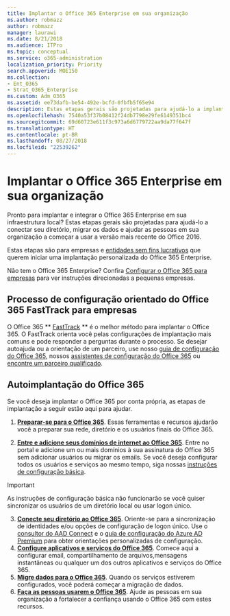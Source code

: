 ```yaml
---
title: Implantar o Office 365 Enterprise em sua organização
ms.author: robmazz
author: robmazz
manager: laurawi
ms.date: 8/21/2018
ms.audience: ITPro
ms.topic: conceptual
ms.service: o365-administration
localization_priority: Priority
search.appverid: MOE150
ms.collection:
- Ent_O365
- Strat_O365_Enterprise
ms.custom: Adm_O365
ms.assetid: ee73dafb-be54-492e-bcfd-0fbfb5f65e94
description: Estas etapas gerais são projetadas para ajudá-lo a implantar o Office 365, conectar seu Active Directory, migrar seus dados e ajudar as pessoas em sua organização a começar a usar a versão mais recente do Office 2016.
ms.openlocfilehash: 7540a53f37b08412f24db7798e29fe6149351bc4
ms.sourcegitcommit: 69d60723e611f3c973a6d6779722aa9da77f647f
ms.translationtype: HT
ms.contentlocale: pt-BR
ms.lasthandoff: 08/27/2018
ms.locfileid: "22539262"
---
```

# <a name="deploy-office-365-enterprise-for-your-organization"></a>Implantar o Office 365 Enterprise em sua organização
Pronto para implantar e integrar o Office 365 Enterprise em sua infraestrutura local? Estas etapas gerais são projetadas para ajudá-lo a conectar seu diretório, migrar os dados e ajudar as pessoas em sua organização a começar a usar a versão mais recente do Office 2016.
  
Estas etapas são para empresas e [entidades sem fins lucrativos](https://go.microsoft.com/fwlink/?LinkId=627221) que querem iniciar uma implantação personalizada do Office 365 Enterprise. 
  
Não tem o Office 365 Enterprise? Confira [Configurar o Office 365 para empresas](https://support.office.com/article/6a3a29a0-e616-4713-99d1-15eda62d04fa) para ver instruções direcionadas a pequenas empresas. 
  
## <a name="guided-enterprise-office-365-setup-process-with-fasttrack"></a>Processo de configuração orientado do Office 365 FastTrack para empresas
O Office 365 ** [FastTrack](https://docs.microsoft.com/fasttrack) ** é o melhor método para implantar o Office 365. O FastTrack orienta você pelas configurações de implantação mais comuns e pode responder a perguntas durante o processo. Se desejar autoajuda ou a orientação de um parceiro, use nosso [guia de configuração do Office 365](https://support.office.com/article/Set-up-Office-365-for-business-6a3a29a0-e616-4713-99d1-15eda62d04fa), nossos [assistentes de configuração do Office 365](https://aka.ms/o365fasttrack) ou [encontre um parceiro qualificado](https://partnercenter.microsoft.com/pt-BR/pcv/search).

## <a name="self-deployment-of-office-365"></a>Autoimplantação do Office 365
Se você deseja implantar o Office 365 por conta própria, as etapas de implantação a seguir estão aqui para ajudar.

1. **[Preparar-se para o Office 365](get-your-organization-ready-for-office-365.md)**. Essas ferramentas e recursos ajudarão você a preparar sua rede, diretório e os usuários finais do Office 365.

2. **[Entre e adicione seus domínios de internet ao Office 365](https://portal.office.com/Domains/AddDomainWizard.aspx?Scenario=AdvancedSetup)**. Entre no portal e adicione um ou mais domínios à sua assinatura do Office 365 sem adicionar usuários ou migrar os emails. Se você deseja configurar todos os usuários e serviços ao mesmo tempo, siga nossas [instruções de configuração básica](https://support.office.com/article/Set-up-Office-365-for-business-6a3a29a0-e616-4713-99d1-15eda62d04fa).

>[!IMPORTANT] 
>As instruções de configuração básica não funcionarão se você quiser sincronizar os usuários de um diretório local ou usar logon único.

3. **[Conecte seu diretório ao Office 365](https://support.office.com/article/Understanding-Office-365-Identity-and-Azure-Active-Directory-06a189e7-5ec6-4af2-94bf-a22ea225a7a9)**. Oriente-se para a sincronização de identidades e/ou opções de configuração de logon único. Use o [consultor do AAD Connect](https://aka.ms/aadconnectpwsync) e o [guia de configuração do Azure AD Premium](https://aka.ms/aadpguidance) para obter orientações personalizadas de configuração.
4. **[Configure aplicativos e serviços do Office 365](configure-services-and-applications.md)**. Comece aqui a configurar email, compartilhamento de arquivos,mensagens instantâneas ou qualquer um dos outros aplicativos e serviços do Office 365.
5. **[Migre dados para o Office 365](migrate-data-to-office-365.md)**. Quando os serviços estiverem configurados, você poderá começar a migração de dados.
6. **[Faça as pessoas usarem o Office 365](https://support.office.com/article/Get-started-with-Office-365-for-business-d6466f0d-5d13-464a-adcb-00906ae87029)**. Ajude as pessoas em sua organização a fortalecer a confiança usando o Office 365 com estes recursos.